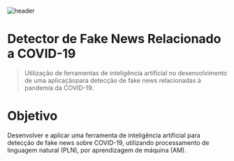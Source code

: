 ![header](https://user-images.githubusercontent.com/49035807/143508354-6d07f5cd-a84b-4db3-bef8-196beb46102e.png)
# Detector de Fake News Relacionado a COVID-19
> Utilização de ferramentas de inteligência artificial no desenvolvimento de uma aplicaçãopara detecção de fake news relacionadas à pandemia da COVID-19.

# Objetivo
Desenvolver e aplicar uma ferramenta de inteligência artificial para detecção de fake news sobre COVID-19, utilizando processamento de linguagem natural (PLN), por aprendizagem de máquina (AM).




